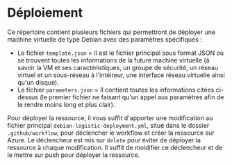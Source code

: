 # Déploiement

Ce répertoire contient plusieurs fichiers qui permettront de déployer une machine virtuelle de type Debian avec des paramètres spécifiques :
* Le fichier `template.json` = Il est le fichier principal sous format JSON où se trouvent toutes les informations de la future machine virtuelle (à savoir la VM et ses caractéristiques, un groupe de sécurité, un réseau virtuel et un sous-réseau à l'intéireur, une interface réseau virtuelle ainsi qu'un disque).
* Le fichier `parameters.json` = Il contient toutes les informations citées ci-dessus (le premier fichier ne faisant qu'un appel aux paramètres afin de le rendre moins long et plus clair).

Pour déployer la ressource, il vous suffit d'apporter une modification au fichier principal `debian-logistic-deployment.yml`, situé dans le dossier `.github/workflow`, pour déclencher le workflow et créer la ressource sur Azure. Le déclencheur est mis sur `delete` pour éviter de déployer la ressource à chaque modification. Il suffit de moidifier ce déclencheur et de le mettre sur push pour déployer la ressource.
